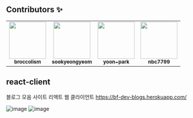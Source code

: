 ## Contributors ✨

<!-- ALL-CONTRIBUTORS-LIST:START - Do not remove or modify this section -->
<!-- prettier-ignore-start -->
<!-- markdownlint-disable -->
<table>
  <tr>
    <td align="center"><a href="https://github.com/broccolism"><img src="https://avatars.githubusercontent.com/u/45515332?s=400&u=ab09afbfdc29ef24164be9b6974d137cdba12e30&v=4" width="100px;" alt=""/><br /><sub><b>broccolism</b></sub></a><br /></td>
    <td align="center"><a href="https://github.com/sookyeongyeom"><img src="https://avatars.githubusercontent.com/u/98504939?s=400&u=13047edba3e2346a2196c813459ca68e61f5f20a&v=4" width="100px;" alt=""/><br /><sub><b>sookyeongyeom</b></sub></a><br /></td>
    <td align="center"><a href="https://github.com/yoon-park"><img src="https://avatars.githubusercontent.com/u/99045810?s=400&v=4" width="100px;" alt=""/><br /><sub><b>yoon-park</b></sub></a><br /></td>
    <td align="center"><a href="https://github.com/nbc7799"><img src="https://avatars.githubusercontent.com/u/80373922?s=400&v=4" width="100px;" alt=""/><br /><sub><b>nbc7799</b></sub></a><br /></td>
  </tr>
</table>

<!-- markdownlint-restore -->
<!-- prettier-ignore-end -->

<!-- ALL-CONTRIBUTORS-LIST:END -->

## react-client

블로그 모음 사이트 리액트 웹 클라이언트
https://bf-dev-blogs.herokuapp.com/

![image](https://user-images.githubusercontent.com/45515332/155129493-d2fe72a2-4b89-488e-a417-b25ce6fb0212.png)
![image](https://user-images.githubusercontent.com/45515332/155129587-383f5b0e-da15-4d5b-ab42-a66dcebc9eba.png)
